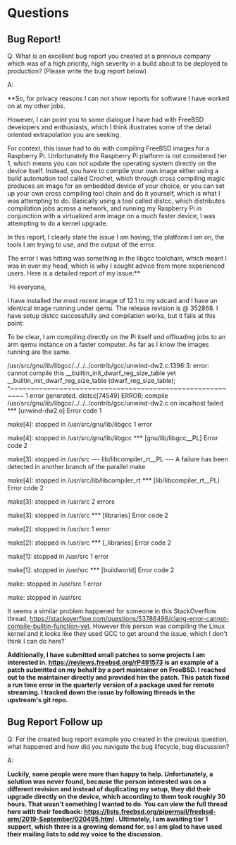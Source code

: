 # Questions

## Bug Report!

Q: What is an excellent bug report you created at a previous company which was of a high priority, high severity in a build about to be deployed to production? (Please write the bug report below)


A:

**So, for privacy reasons I can not show reports for software I have worked on at my other jobs. 

However, I can point you to some dialogue I have had with FreeBSD developers and enthusiasts, which I think illustrates some of the detail oriented extrapolation you are seeking. 

For context, this issue had to do with compiling FreeBSD images for a Raspberry Pi. Unfortunately the Raspberry Pi platform is not considered tier 1, which means you can not update the operating system directly on the device itself. Instead, you have to compile your own image either using a build automation tool called Crochet, which through cross compiling magic produces an image for an embedded device of your choice, or you can set up your own cross compiling tool chain and do it yourself, which is what I was attempting to do. Basically using a tool called distcc, which distributes compilation jobs across a network, and running my Raspberry Pi in conjunction with a virtualized arm image on a much faster device, I was attempting to do a kernel upgrade.

In this report, I clearly state the issue I am having, the platform I am on, the tools I am trying to use, and the output of the error.

The error I was hitting was something in the libgcc toolchain, which meant I was in over my head, which is why I sought advice from more experienced users. Here is a detailed report of my issue:**

`Hi everyone,

I have installed the most recent image of 12.1 to my sdcard and I have an
identical image running under qemu. The release revision is @ 352868. I
have setup distcc successfully and compilation works, but it fails at this
point:

To be clear, I am compiling directly on the Pi itself and offloading jobs
to an arm qemu instance on a faster computer. As far as I know the images
running are the same.

/usr/src/gnu/lib/libgcc/../../../contrib/gcc/unwind-dw2.c:1396:3: error:
cannot compile this __builtin_init_dwarf_reg_size_table yet
  __builtin_init_dwarf_reg_size_table (dwarf_reg_size_table);
  ^~~~~~~~~~~~~~~~~~~~~~~~~~~~~~~~~~~~~~~~~~~~~~~~~~~~~~~~~~
1 error generated.
distcc[74549] ERROR: compile
/usr/src/gnu/lib/libgcc/../../../contrib/gcc/unwind-dw2.c on localhost
failed
*** [unwind-dw2.o] Error code 1

make[4]: stopped in /usr/src/gnu/lib/libgcc
1 error

make[4]: stopped in /usr/src/gnu/lib/libgcc
*** [gnu/lib/libgcc__PL] Error code 2

make[3]: stopped in /usr/src
--- lib/libcompiler_rt__PL ---
A failure has been detected in another branch of the parallel make

make[4]: stopped in /usr/src/lib/libcompiler_rt
*** [lib/libcompiler_rt__PL] Error code 2

make[3]: stopped in /usr/src
2 errors

make[3]: stopped in /usr/src
*** [libraries] Error code 2

make[2]: stopped in /usr/src
1 error

make[2]: stopped in /usr/src
*** [_libraries] Error code 2

make[1]: stopped in /usr/src
1 error

make[1]: stopped in /usr/src
*** [buildworld] Error code 2

make: stopped in /usr/src
1 error

make: stopped in /usr/src

It seems a similar problem happened for someone in this StackOverflow
thread,
https://stackoverflow.com/questions/53786496/clang-error-cannot-compile-builtin-function-yet.
However this person was compiling the Linux kernel and it looks like they
used GCC to get around the issue, which I don't think I can do here?`

**Additionally, I have submitted small patches to some projects I am interested in. https://reviews.freebsd.org/rP491573 is an example of a patch submitted on my behalf by a port maintainer on FreeBSD. I reached out to the maintainer directly and provided him the patch. This patch fixed a run time error in the quarterly version of a package used for remote streaming. I tracked down the issue by following threads in the upstream's git repo.** 

## Bug Report Follow up

Q: For the created bug report example you created in the previous question, what happened and how did you navigate the bug lifecycle, bug discussion? 

A: 

**Luckily, some people were more than happy to help. Unfortunately, a solution was never found, because the person interested was on a different revision and instead of duplicating my setup, they did their upgrade directly on the device, which according to them took roughly 30 hours. That wasn't something I wanted to do. You can view the full thread here with their feedback: https://lists.freebsd.org/pipermail/freebsd-arm/2019-September/020495.html . Ultimately, I am awaiting tier 1 support, which there is a growing demand for, so I am glad to have used their mailing lists to add my voice to the discussion.** 
